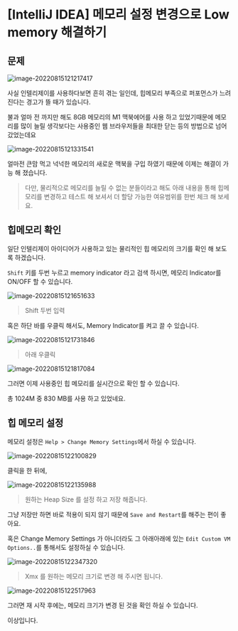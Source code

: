 # [IntelliJ IDEA] 메모리 설정 변경으로 Low memory 해결하기

## 문제

![image-20220815121217417](https://raw.githubusercontent.com/Shane-Park/mdblog/main/development/intellij/memory.assets/image-20220815121217417.png)

사실 인텔리제이를 사용하다보면 흔히 겪는 일인데, 힙메모리 부족으로 퍼포먼스가 느려진다는 경고가 뜰 때가 있습니다.

불과 얼마 전 까지만 해도 8GB 메모리의 M1 맥북에어를 사용 하고 있었기때문에 메모리를 많이 늘릴 생각보다는 사용중인 웹 브라우저들을 최대한 닫는 등의 방법으로 넘어 갔었는데요 

![image-20220815121331541](https://raw.githubusercontent.com/Shane-Park/mdblog/main/development/intellij/memory.assets/image-20220815121331541.png)

얼마전 큰맘 먹고 넉넉한 메모리의 새로운 맥북을 구입 하였기 때문에 이제는 해결이 가능 해 졌습니다.

> 다만, 물리적으로 메모리를 늘릴 수 없는 분들이라고 해도 아래 내용을 통해 힙메모리를 변경하고 테스트 해 보셔서 더 할당 가능한 여유범위를 한번 체크 해 보세요.

## 힙메모리 확인

일단 인텔리제이 아이디어가 사용하고 있는 물리적인 힙 메모리의 크기를 확인 해 보도록 하겠습니다.

`Shift` 키를 두번 누르고 memory indicator 라고 검색 하시면, 메모리 Indicator를 ON/OFF 할 수 있습니다. 

![image-20220815121651633](https://raw.githubusercontent.com/Shane-Park/mdblog/main/development/intellij/memory.assets/image-20220815121651633.png)

> Shift 두번 입력

혹은 하단 바를 우클릭 해서도, Memory Indicator를 켜고 끌 수 있습니다.

![image-20220815121731846](https://raw.githubusercontent.com/Shane-Park/mdblog/main/development/intellij/memory.assets/image-20220815121731846.png)

> 아래 우클릭

![image-20220815121817084](https://raw.githubusercontent.com/Shane-Park/mdblog/main/development/intellij/memory.assets/image-20220815121817084.png)

그러면 이제 사용중인 힙 메모리를 실시간으로 확인 할 수 있습니다.

총 1024M 중 830 MB를 사용 하고 있었네요.

## 힙 메모리 설정

메모리 설정은 `Help > Change Memory Settings`에서 하실 수 있습니다.

![image-20220815122100829](https://raw.githubusercontent.com/Shane-Park/mdblog/main/development/intellij/memory.assets/image-20220815122100829.png)

클릭을 한 뒤에,

![image-20220815122135988](https://raw.githubusercontent.com/Shane-Park/mdblog/main/development/intellij/memory.assets/image-20220815122135988.png)

> 원하는 Heap Size 를 설정 하고 저장 해줍니다. 

그냥 저장만 하면 바로 적용이 되지 않기 때문에 `Save and Restart`를 해주는 편이 좋아요.

혹은 Change Memory Settings 가 아니더라도 그 아래아래에 있는 `Edit Custom VM Options..`를 통해서도 설정하실 수 있습니다.

![image-20220815122347320](https://raw.githubusercontent.com/Shane-Park/mdblog/main/development/intellij/memory.assets/image-20220815122347320.png)

> Xmx 를 원하는 메모리 크기로 변경 해 주시면 됩니다.

![image-20220815122517963](https://raw.githubusercontent.com/Shane-Park/mdblog/main/development/intellij/memory.assets/image-20220815122517963.png)

그러면 재 시작 후에는, 메모리 크기가 변경 된 것을 확인 하실 수 있습니다.

이상입니다.